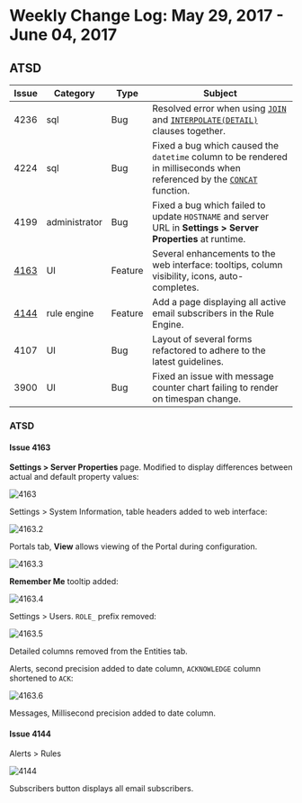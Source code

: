 # Weekly Change Log: May 29, 2017 - June 04, 2017

## ATSD

| Issue| Category    | Type    | Subject              |
|------|-------------|---------|----------------------|
| 4236 | sql | Bug | Resolved error when using [`JOIN`](../../sql/README.md#joins)  and [`INTERPOLATE(DETAIL)`](../../sql/README.md#interpolation) clauses together. |
| 4224 | sql | Bug | Fixed a bug which caused the `datetime` column to be rendered in milliseconds when referenced by the [`CONCAT`](../../sql/README.md#string-functions) function.|
| 4199 | administrator | Bug | Fixed a bug which failed to update `HOSTNAME` and server URL in **Settings > Server Properties** at runtime. |
| [4163](#issue-4163) | UI | Feature | Several enhancements to the web interface: tooltips, column visibility, icons, auto-completes. |
| [4144](#issue-4144) | rule engine | Feature | Add a page displaying all active email subscribers in the Rule Engine.|
| 4107 | UI | Bug | Layout of several forms refactored to adhere to the latest guidelines. |
| 3900 | UI | Bug | Fixed an issue with message counter chart failing to render on timespan change. |

### ATSD

#### Issue 4163

**Settings > Server Properties** page. Modified to display differences between actual and default property values:

![4163](./Images/4163.1.png)

Settings > System Information, table headers added to web interface:

![4163.2](./Images/4163.2.png)

Portals tab, **View** allows viewing of the Portal during configuration.

![4163.3](./Images/4163.3.1.png)

**Remember Me** tooltip added:

![4163.4](./Images/4163.4.png)

Settings > Users. `ROLE_` prefix removed:

![4163.5](./Images/4163.5.png)

Detailed columns removed from the Entities tab.

Alerts, second precision added to date column, `ACKNOWLEDGE` column shortened to `ACK`:

![4163.6](./Images/4163.6.png)

Messages, Millisecond precision added to date column.

#### Issue 4144

Alerts > Rules

![4144](./Images/4144.png)

Subscribers button displays all email subscribers.